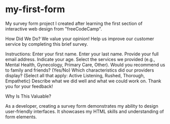# my-first-form
My survey form project I created after learning the first section of interactive web design from "freeCodeCamp".

How Did We Do?
We value your opinion! Help us improve our customer service by completing this brief survey.

Instructions:
Enter your first name.
Enter your last name.
Provide your full email address.
Indicate your age.
Select the services we provided (e.g., Mental Health, Gynecology, Primary Care, Other).
Would you recommend us to family and friends? (Yes/No)
Which characteristics did our providers display? (Select all that apply: Active Listening, Rushed, Thorough, Empathetic)
Describe what we did well and what we could work on.
Thank you for your feedback!

Why Is This Valuable?

As a developer, creating a survey form demonstrates my ability to design user-friendly interfaces.
It showcases my HTML skills and understanding of form elements.
